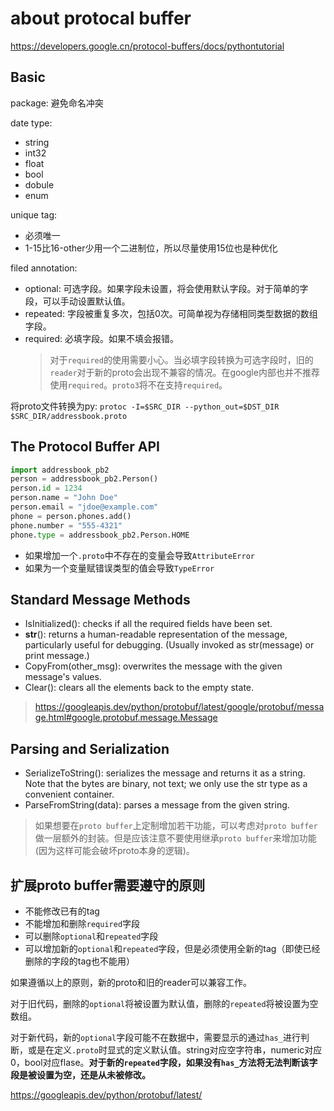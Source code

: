 # about protocal buffer 
https://developers.google.cn/protocol-buffers/docs/pythontutorial

## Basic

package: 避免命名冲突

date type:
- string
- int32
- float
- bool
- dobule
- enum

unique tag:
- 必须唯一
- 1-15比16-other少用一个二进制位，所以尽量使用15位也是种优化

filed annotation:
- optional: 可选字段。如果字段未设置，将会使用默认字段。对于简单的字段，可以手动设置默认值。
- repeated: 字段被重复多次，包括0次。可简单视为存储相同类型数据的数组字段。
- required: 必填字段。如果不填会报错。
	> 对于`required`的使用需要小心。当必填字段转换为可选字段时，旧的`reader`对于新的proto会出现不兼容的情况。在google内部也并不推荐使用`required`。`proto3`将不在支持`required`。

将proto文件转换为py:
`protoc -I=$SRC_DIR --python_out=$DST_DIR $SRC_DIR/addressbook.proto`

## The Protocol Buffer API

```py
import addressbook_pb2
person = addressbook_pb2.Person()
person.id = 1234
person.name = "John Doe"
person.email = "jdoe@example.com"
phone = person.phones.add()
phone.number = "555-4321"
phone.type = addressbook_pb2.Person.HOME
```

- 如果增加一个`.proto`中不存在的变量会导致`AttributeError`
- 如果为一个变量赋错误类型的值会导致`TypeError`

## Standard Message Methods
- IsInitialized(): checks if all the required fields have been set.
- __str__(): returns a human-readable representation of the message, particularly useful for debugging. (Usually invoked as str(message) or print message.)
- CopyFrom(other_msg): overwrites the message with the given message's values.
- Clear(): clears all the elements back to the empty state.
> https://googleapis.dev/python/protobuf/latest/google/protobuf/message.html#google.protobuf.message.Message

## Parsing and Serialization
- SerializeToString(): serializes the message and returns it as a string. Note that the bytes are binary, not text; we only use the str type as a convenient container.
- ParseFromString(data): parses a message from the given string.
> 如果想要在`proto buffer`上定制增加若干功能，可以考虑对`proto buffer`做一层额外的封装。但是应该注意不要使用继承`proto buffer`来增加功能(因为这样可能会破坏proto本身的逻辑)。


## 扩展proto buffer需要遵守的原则
- 不能修改已有的tag
- 不能增加和删除`required`字段
- 可以删除`optional`和`repeated`字段
- 可以增加新的`optional`和`repeated`字段，但是必须使用全新的tag（即使已经删除的字段的tag也不能用）

如果遵循以上的原则，新的proto和旧的reader可以兼容工作。

对于旧代码，删除的`optional`将被设置为默认值，删除的`repeated`将被设置为空数组。

对于新代码，新的`optional`字段可能不在数据中，需要显示的通过`has_`进行判断，或是在定义`.proto`时显式的定义默认值。string对应空字符串，numeric对应0，bool对应flase。**对于新的`repeated`字段，如果没有`has_`方法将无法判断该字段是被设置为空，还是从未被修改。**

https://googleapis.dev/python/protobuf/latest/

